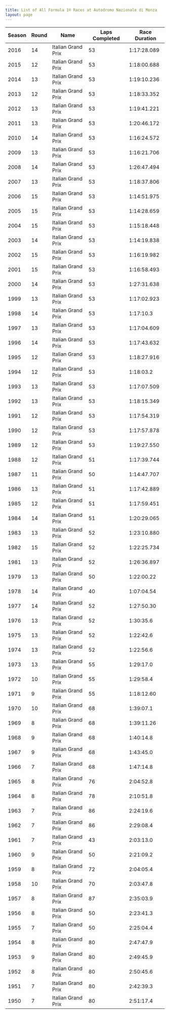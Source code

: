 ```yaml
---
title: List of All Formula 1® Races at Autodromo Nazionale di Monza
layout: page
---
```



| Season | Round | Name | Laps Completed | Race Duration |
|--|--|--|--|--|
| 2016 | 14 | Italian Grand Prix | 53 | 1:17:28.089 |
| 2015 | 12 | Italian Grand Prix | 53 | 1:18:00.688 |
| 2014 | 13 | Italian Grand Prix | 53 | 1:19:10.236 |
| 2013 | 12 | Italian Grand Prix | 53 | 1:18:33.352 |
| 2012 | 13 | Italian Grand Prix | 53 | 1:19:41.221 |
| 2011 | 13 | Italian Grand Prix | 53 | 1:20:46.172 |
| 2010 | 14 | Italian Grand Prix | 53 | 1:16:24.572 |
| 2009 | 13 | Italian Grand Prix | 53 | 1:16:21.706 |
| 2008 | 14 | Italian Grand Prix | 53 | 1:26:47.494 |
| 2007 | 13 | Italian Grand Prix | 53 | 1:18:37.806 |
| 2006 | 15 | Italian Grand Prix | 53 | 1:14:51.975 |
| 2005 | 15 | Italian Grand Prix | 53 | 1:14:28.659 |
| 2004 | 15 | Italian Grand Prix | 53 | 1:15:18.448 |
| 2003 | 14 | Italian Grand Prix | 53 | 1:14:19.838 |
| 2002 | 15 | Italian Grand Prix | 53 | 1:16:19.982 |
| 2001 | 15 | Italian Grand Prix | 53 | 1:16:58.493 |
| 2000 | 14 | Italian Grand Prix | 53 | 1:27:31.638 |
| 1999 | 13 | Italian Grand Prix | 53 | 1:17:02.923 |
| 1998 | 14 | Italian Grand Prix | 53 | 1:17:10.3 |
| 1997 | 13 | Italian Grand Prix | 53 | 1:17:04.609 |
| 1996 | 14 | Italian Grand Prix | 53 | 1:17:43.632 |
| 1995 | 12 | Italian Grand Prix | 53 | 1:18:27.916 |
| 1994 | 12 | Italian Grand Prix | 53 | 1:18:03.2 |
| 1993 | 13 | Italian Grand Prix | 53 | 1:17:07.509 |
| 1992 | 13 | Italian Grand Prix | 53 | 1:18:15.349 |
| 1991 | 12 | Italian Grand Prix | 53 | 1:17:54.319 |
| 1990 | 12 | Italian Grand Prix | 53 | 1:17:57.878 |
| 1989 | 12 | Italian Grand Prix | 53 | 1:19:27.550 |
| 1988 | 12 | Italian Grand Prix | 51 | 1:17:39.744 |
| 1987 | 11 | Italian Grand Prix | 50 | 1:14:47.707 |
| 1986 | 13 | Italian Grand Prix | 51 | 1:17:42.889 |
| 1985 | 12 | Italian Grand Prix | 51 | 1:17:59.451 |
| 1984 | 14 | Italian Grand Prix | 51 | 1:20:29.065 |
| 1983 | 13 | Italian Grand Prix | 52 | 1:23:10.880 |
| 1982 | 15 | Italian Grand Prix | 52 | 1:22:25.734 |
| 1981 | 13 | Italian Grand Prix | 52 | 1:26:36.897 |
| 1979 | 13 | Italian Grand Prix | 50 | 1:22:00.22 |
| 1978 | 14 | Italian Grand Prix | 40 | 1:07:04.54 |
| 1977 | 14 | Italian Grand Prix | 52 | 1:27:50.30 |
| 1976 | 13 | Italian Grand Prix | 52 | 1:30:35.6 |
| 1975 | 13 | Italian Grand Prix | 52 | 1:22:42.6 |
| 1974 | 13 | Italian Grand Prix | 52 | 1:22:56.6 |
| 1973 | 13 | Italian Grand Prix | 55 | 1:29:17.0 |
| 1972 | 10 | Italian Grand Prix | 55 | 1:29:58.4 |
| 1971 | 9 | Italian Grand Prix | 55 | 1:18:12.60 |
| 1970 | 10 | Italian Grand Prix | 68 | 1:39:07.1 |
| 1969 | 8 | Italian Grand Prix | 68 | 1:39:11.26 |
| 1968 | 9 | Italian Grand Prix | 68 | 1:40:14.8 |
| 1967 | 9 | Italian Grand Prix | 68 | 1:43:45.0 |
| 1966 | 7 | Italian Grand Prix | 68 | 1:47:14.8 |
| 1965 | 8 | Italian Grand Prix | 76 | 2:04:52.8 |
| 1964 | 8 | Italian Grand Prix | 78 | 2:10:51.8 |
| 1963 | 7 | Italian Grand Prix | 86 | 2:24:19.6 |
| 1962 | 7 | Italian Grand Prix | 86 | 2:29:08.4 |
| 1961 | 7 | Italian Grand Prix | 43 | 2:03:13.0 |
| 1960 | 9 | Italian Grand Prix | 50 | 2:21:09.2 |
| 1959 | 8 | Italian Grand Prix | 72 | 2:04:05.4 |
| 1958 | 10 | Italian Grand Prix | 70 | 2:03:47.8 |
| 1957 | 8 | Italian Grand Prix | 87 | 2:35:03.9 |
| 1956 | 8 | Italian Grand Prix | 50 | 2:23:41.3 |
| 1955 | 7 | Italian Grand Prix | 50 | 2:25:04.4 |
| 1954 | 8 | Italian Grand Prix | 80 | 2:47:47.9 |
| 1953 | 9 | Italian Grand Prix | 80 | 2:49:45.9 |
| 1952 | 8 | Italian Grand Prix | 80 | 2:50:45.6 |
| 1951 | 7 | Italian Grand Prix | 80 | 2:42:39.3 |
| 1950 | 7 | Italian Grand Prix | 80 | 2:51:17.4 |


